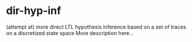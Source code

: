 # dir-hyp-inf
(attempt at) more direct LTL hypothesis inference based on a set of traces on a discretized state space
More description here...
